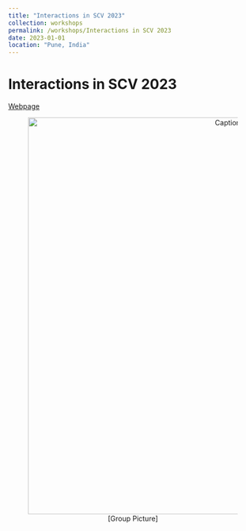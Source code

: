 ```yaml
---
title: "Interactions in SCV 2023"
collection: workshops
permalink: /workshops/Interactions in SCV 2023
date: 2023-01-01
location: "Pune, India"
---
```




Interactions in SCV 2023
======
[Webpage](https://sites.google.com/view/iiscv2023/home/reaching-iiser-pune)

<div style="text-align: center;">
    <figure>
        <img src="/files/SCV-2023.jpg" alt="Caption2" style="width: 800px; display: block; margin: 0 auto;">
        <figcaption>[Group Picture]</figcaption>
    </figure>
</div> 




